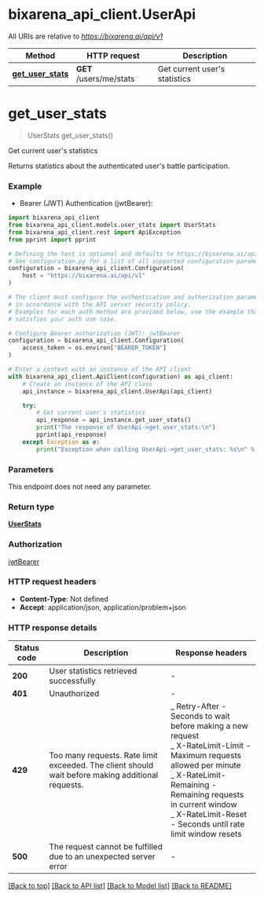# bixarena_api_client.UserApi

All URIs are relative to *https://bixarena.ai/api/v1*

| Method                                          | HTTP request            | Description                       |
| ----------------------------------------------- | ----------------------- | --------------------------------- |
| [**get_user_stats**](UserApi.md#get_user_stats) | **GET** /users/me/stats | Get current user&#39;s statistics |

# **get_user_stats**

> UserStats get_user_stats()

Get current user's statistics

Returns statistics about the authenticated user's battle participation.

### Example

- Bearer (JWT) Authentication (jwtBearer):

```python
import bixarena_api_client
from bixarena_api_client.models.user_stats import UserStats
from bixarena_api_client.rest import ApiException
from pprint import pprint

# Defining the host is optional and defaults to https://bixarena.ai/api/v1
# See configuration.py for a list of all supported configuration parameters.
configuration = bixarena_api_client.Configuration(
    host = "https://bixarena.ai/api/v1"
)

# The client must configure the authentication and authorization parameters
# in accordance with the API server security policy.
# Examples for each auth method are provided below, use the example that
# satisfies your auth use case.

# Configure Bearer authorization (JWT): jwtBearer
configuration = bixarena_api_client.Configuration(
    access_token = os.environ["BEARER_TOKEN"]
)

# Enter a context with an instance of the API client
with bixarena_api_client.ApiClient(configuration) as api_client:
    # Create an instance of the API class
    api_instance = bixarena_api_client.UserApi(api_client)

    try:
        # Get current user's statistics
        api_response = api_instance.get_user_stats()
        print("The response of UserApi->get_user_stats:\n")
        pprint(api_response)
    except Exception as e:
        print("Exception when calling UserApi->get_user_stats: %s\n" % e)
```

### Parameters

This endpoint does not need any parameter.

### Return type

[**UserStats**](UserStats.md)

### Authorization

[jwtBearer](../README.md#jwtBearer)

### HTTP request headers

- **Content-Type**: Not defined
- **Accept**: application/json, application/problem+json

### HTTP response details

| Status code | Description                                                                                       | Response headers                                                                                                                                                                                                                                                      |
| ----------- | ------------------------------------------------------------------------------------------------- | --------------------------------------------------------------------------------------------------------------------------------------------------------------------------------------------------------------------------------------------------------------------- |
| **200**     | User statistics retrieved successfully                                                            | -                                                                                                                                                                                                                                                                     |
| **401**     | Unauthorized                                                                                      | -                                                                                                                                                                                                                                                                     |
| **429**     | Too many requests. Rate limit exceeded. The client should wait before making additional requests. | _ Retry-After - Seconds to wait before making a new request <br> _ X-RateLimit-Limit - Maximum requests allowed per minute <br> _ X-RateLimit-Remaining - Remaining requests in current window <br> _ X-RateLimit-Reset - Seconds until rate limit window resets <br> |
| **500**     | The request cannot be fulfilled due to an unexpected server error                                 | -                                                                                                                                                                                                                                                                     |

[[Back to top]](#) [[Back to API list]](../README.md#documentation-for-api-endpoints) [[Back to Model list]](../README.md#documentation-for-models) [[Back to README]](../README.md)
